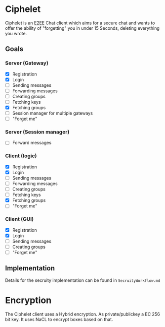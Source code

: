 # Ciphelet
Ciphelet is an [E2EE](https://en.wikipedia.org/wiki/End-to-end_encryption) Chat client which aims for a secure chat and wants to offer the ability of "forgetting" you in under 15 Seconds, deleting everything you wrote.

## Goals
### Server (Gateway)
- [X] Registration 
- [X] Login
- [ ] Sending messages
- [ ] Forwarding messages
- [ ] Creating groups
- [ ] Fetching keys
- [X] Fetching groups
- [ ] Session manager for multiple gateways
- [ ] "Forget me"

### Server (Session manager)
- [ ] Forward messages

### Client (logic)
- [X] Registration
- [X] Login
- [ ] Sending messages
- [ ] Forwarding messages
- [ ] Creating groups
- [ ] Fetching keys
- [X] Fetching groups
- [ ] "Forget me"

### Client (GUI)
- [X] Registration
- [X] Login
- [ ] Sending messages
- [ ] Creating groups
- [ ] "Forget me"

## Implementation
Details for the secruity implementation can be found in `SecruityWorkflow.md`

# Encryption
The Ciphelet client uses a Hybrid encryption.
As private/publickey a EC 256 bit key.
It uses NaCL to encrypt boxes based on that.